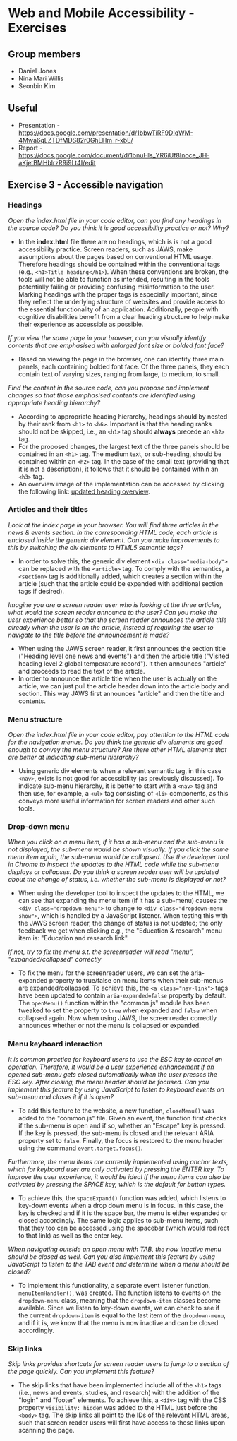 # Web and Mobile Accessibility - Exercises
## Group members
* Daniel Jones
* Nina Mari Willis
* Seonbin Kim
## Useful
* Presentation - https://docs.google.com/presentation/d/1bbwTiRF9DIqWM-4Mwa6qLZTDfMDS82r0GhEHm_r-xbE/
* Report - https://docs.google.com/document/d/1bnuHls_YR6iUf8Inoce_JH-aKjetBMHblrzR9i9Lt4I/edit
## Exercise 3 - Accessible navigation
### Headings
*Open the index.html file in your code editor, can you find any headings in the source code? Do you think it is good accessibility practice or not? Why?*

* In the **index.html** file there are no headings, which is is not a good accessibility practice. Screen readers, such as JAWS, make assumptions about the pages based on conventional HTML usage. Therefore headings should be contained within the conventional tags (e.g., `<h1>Title heading</h1>`). When these conventions are broken, the tools will not be able to function as intended, resulting in the tools potentially failing or providing confusing misinformation to the user. Marking headings with the proper tags is especially important, since they reflect the underlying structure of websites and provide access to the essential functionality of an application. Additionally, people with cognitive disabilities benefit from a clear heading structure to help make their experience as accessible as possible.

*If you view the same page in your browser, can you visually identify contents that are emphasised with enlarged font size or bolded font face?*

* Based on viewing the page in the browser, one can identify three main panels, each containing bolded font face. Of the three panels, they each contain text of varying sizes, ranging from large, to medium, to small.

*Find the content in the source code, can you propose and implement changes so that those emphasised contents are identified using appropriate heading hierarchy?*

* According to appropriate heading hierarchy, headings should by nested by their rank from `<h1>` to `<h6>`. Important is that the heading ranks should not be skipped, i.e., an `<h1>` tag should **always** precede an `<h2>` tag.
* For the proposed changes, the largest text of the three panels should be contained in an `<h1>` tag. The medium text, or sub-heading, should be contained within an `<h2>` tag. In the case of the small text (providing that it is not a description), it follows that it should be contained within an `<h3>` tag. 
* An overview image of the implementation can be accessed by clicking the following link: [updated heading overview](img/README_imgs/Ex3_Updated_Heading_Structure.PNG).

### Articles and their titles
*Look at the index page in your browser. You will find three articles in the news & events section. In the corresponding HTML code, each article is enclosed inside the generic div element. Can you make improvements to this by switching the div elements to HTML5 semantic tags?*

* In order to solve this, the generic div element `<div class="media-body">` can be replaced with the `<article>` tag. To comply with the semantics, a `<section>` tag is additionally added, which creates a section within the article (such that the article could be expanded with additional section tags if desired).

*Imagine you are a screen reader user who is looking at the three articles, what would the screen reader announce to the user? Can you make the user experience better so that the screen reader announces the article title already when the user is on the article, instead of requiring the user to navigate to the title before the announcement is made?*

* When using the JAWS screen reader, it first announces the section title ("Heading level one news and events") and then the article title ("Visited heading level 2 global temperature record"). It then announces "article" and proceeds to read the text of the article.
* In order to announce the article title when the user is actually on the article, we can just pull the article header down into the article body and section. This way JAWS first announces "article" and then the title and contents.

### Menu structure
*Open the index.html file in your code editor, pay attention to the HTML code for the navigation menus. Do you think the generic div elements are good enough to convey the menu structure? Are there other HTML elements that are better at indicating sub-menu hierarchy?*

* Using generic div elements when a relevant semantic tag, in this case `<nav>`, exists is not good for accessibility (as previously discussed). To indicate sub-menu hierarchy, it is better to start with a `<nav>` tag and then use, for example, a `<ul>` tag consisting of `<li>` components, as this conveys more useful information for screen readers and other such tools.

### Drop-down menu
*When you click on a menu item, if it has a sub-menu and the sub-menu is not displayed, the sub-menu would be shown visually. If you click the same menu item again, the sub-menu would be collapsed. Use the developer tool in Chrome to inspect the updates to the HTML code while the sub-menu displays or collapses. Do you think a screen reader user will be updated about the change of status, i.e. whether the sub-menu is displayed or not?*

* When using the developer tool to inspect the updates to the HTML, we can see that expanding the menu item (if it has a sub-menu) causes the `<div class="dropdown-menu">` to change to `<div class="dropdown-menu show">`, which is handled by a JavaScript listener. When testing this with the JAWS screen reader, the change of status is not updated; the only feedback we get when clicking e.g., the "Education & research" menu item is: "Education and research link".

*If not, try to fix the menu s.t. the screenreader will read "menu", "expanded/collapsed" correctly*

* To fix the menu for the screenreader users, we can set the aria-expanded property to true/false on menu items when their sub-menus are expanded/collapsed. To achieve this, the `<a class="nav-link">` tags have been updated to contain `aria-expanded=false` property by default. The `openMenu()` function within the "common.js" module has been tweaked to set the property to `true` when expanded and `false` when collapsed again. Now when using JAWS, the screenreader correctly announces whether or not the menu is collapsed or expanded.

### Menu keyboard interaction
*It is common practice for keyboard users to use the ESC key to cancel an operation. Therefore, it would be a user experience enhancement if an opened sub-menu gets closed automatically when the user presses the ESC key. After closing, the menu header should be focused. Can you implement this feature by using JavaScript to listen to keyboard events on sub-menu and closes it if it is open?*

* To add this feature to the website, a new function, `closeMenu()` was added to the "common.js" file. Given an event, the function first checks if the sub-menu is open and if so, whether an "Escape" key is pressed. If the key is pressed, the sub-menu is closed and the relevant ARIA property set to `false`. Finally, the focus is restored to the menu header using the command `event.target.focus()`.

*Furthermore, the menu items are currently implemented using anchor texts, which for keyboard user are only activated by pressing the ENTER key. To improve the user experience, it would be ideal if the menu items can also be activated by pressing the SPACE key, which is the default for button types.*

* To achieve this, the `spaceExpand()` function was added, which listens to key-down events when a drop down menu is in focus. In this case, the key is checked and if it is the space bar, the menu is either expanded or closed accordingly. The same logic applies to sub-menu items, such that they too can be accessed using the spacebar (which would redirect to that link) as well as the enter key.

*When navigating outside an open menu with TAB, the now inactive menu should be closed as well. Can you also implement this feature by using JavaScript to listen to the TAB event and determine when a menu should be closed?*

* To implement this functionality, a separate event listener function, `menuItemHandler()`, was created. The function listens to events on the `dropdown-menu` class, meaning that the `dropdown-item` classes become available. Since we listen to key-down events, we can check to see if the current `dropdown-item` is equal to the last item of the `dropdown-menu`, and if it is, we know that the menu is now inactive and can be closed accordingly.

### Skip links

*Skip links provides shortcuts for screen reader users to jump to a section of the page quickly. Can you implement this feature?*

* The skip links that have been implemented include all of the `<h1>` tags (i.e., news and events, studies, and research) with the addition of the "login" and "footer" elements. To achieve this, a `<div>` tag with the CSS property `visibility: hidden` was added to the HTML just before the `<body>` tag. The skip links all point to the IDs of the relevant HTML areas, such that screen reader users will first have access to these links upon scanning the page.